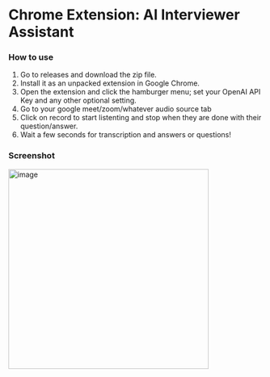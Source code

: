# Chrome Extension: AI Interviewer Assistant

### How to use

1) Go to releases and download the zip file.
2) Install it as an unpacked extension in Google Chrome.
3) Open the extension and click the hamburger menu; set your OpenAI API Key and any other optional setting.
4) Go to your google meet/zoom/whatever audio source tab
5) Click on record to start listenting and stop when they are done with their question/answer.
6) Wait a few seconds for transcription and answers or questions!

### Screenshot
<img width="396" alt="image" src="https://github.com/triskale/interviewer-assistant/assets/23164723/1dd7a219-4e4a-452b-856d-e843790bef15">
